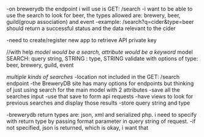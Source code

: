 -on brewerydb the endpoint i will use is GET: /search
-i want to be able to use the search to look for beer, the types allowed are: brewery, beer, guild(group association) and event
-example: /search?q=cider&type=beer should return a successful status and the data relevant to the cider
<!-- -connect to api with: http://api.brewerydb.com/v2/ -->
-need to create/register new app to retrieve API private key
<!-- http://api.brewerydb/com/v2/?key=654321 -->

//with help
*model would be a search, attribute would be a keyword*
  model SEARCH: query string, STRING
       : type, STRING
       validate with options of type: beer, brewery, guild, event

*multiple kinds of searches*
-location not included in the GET: /search endpoint
-the BreweryDB site has many options for endpoints but thinking of just using search for the main
model with 2 attributes
-save all the searches input
-use that save to form api requests
-have views to look for previous searches and display those results
-store query string and type

-brewerydb return types are: json, xml and serialized php. i need to specify with return type by passing format parameter in query string of request.
-if not specified, json is returned, which is okay, i want that
